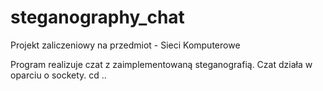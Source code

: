 # steganography_chat

Projekt zaliczeniowy na przedmiot - Sieci Komputerowe

Program realizuje czat z zaimplementowaną steganografią.
Czat działa w oparciu o sockety.
cd ..